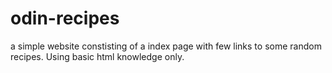 # odin-recipes
a simple website constisting of a index page with few links to some random recipes. 
Using basic html knowledge only.
